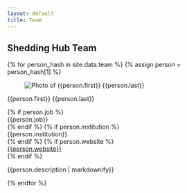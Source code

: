 ```yaml
---
layout: default
title: Team
---
```


<section class="section">
  <div class="container is-max-desktop content">
    <h2>Shedding Hub Team</h2>
    {% for person_hash in site.data.team %}
    {% assign person = person_hash[1] %}
    <div class="box">
      <div class="media">
        <div class="media-left">
          <figure class="image is-128x128">
            <img class="is-rounded" src="/assets/team/{{person_hash[0]}}.jpg"
              alt="Photo of {{person.first}} {{person.last}}" />
          </figure>
        </div>
        <div class="media-content">
          <p class="title is-4">{{person.first}} {{person.last}}</p>
          <p class="subtitle is-6">
          <ul style="list-style: none; margin: 0; padding: 0;">
            {% if person.job %}
            <li>
              <span class="icon-text">
                <span class="icon">
                  <i class="fa-solid fa-briefcase"></i>
                </span>
                <span>{{person.job}}</span>
              </span>
            </li>
            {% endif %}
            {% if person.institution %}
            <li>
              <span class="icon-text">
                <span class="icon">
                  <i class="fa-solid fa-building-columns"></i>
                </span>
                <span>{{person.institution}}</span>
              </span>
            </li>
            {% endif %}
            {% if person.website %}
            <li>
              <span class="icon-text">
                <span class="icon">
                  <i class="fa-solid fa-globe"></i>
                </span>
                <span><a href="{{person.website}}">{{person.website}}</a></span>
              </span>
            </li>
            {% endif %}
          </ul>
          </p>
          <p>{{person.description | markdownify}}</p>
        </div>
      </div>
    </div>
    {% endfor %}
  </div>
</section>
